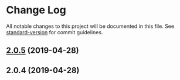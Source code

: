 # Change Log

All notable changes to this project will be documented in this file. See [standard-version](https://github.com/conventional-changelog/standard-version) for commit guidelines.

## [2.0.5](https://github.com/monopix/config-reducer/compare/v2.0.4...v2.0.5) (2019-04-28)



## 2.0.4 (2019-04-28)
